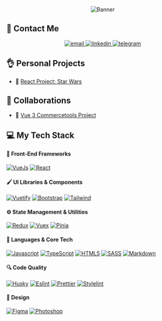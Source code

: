 <p align="center">
    <img src="https://git-profile-readme-banner.vercel.app/api/python?username=ReginaMos&txt=front-end%20developer&bg=Azure&fill=black" alt="Banner" />
</p>
  
<h2>📱 Contact Me</h2>

<p align="center">
    <a href="mailto:moiseevaryu@gmail.com">
      <img src="https://img.shields.io/badge/Email-blue?style=for-the-badge&logo=gmail&logoColor=white" alt="email" />
    </a>
    <a href="https://www.linkedin.com/in/regina-moiseeva-158821284/">
      <img src="https://img.shields.io/badge/-LinkedIn-blue?style=for-the-badge&logo=linkedin&logoColor=white" alt="linkedin" />
    <a href="https://t.me/regina_mos">
      <img src="https://img.shields.io/badge/-Telegram-2CA5E0?style=for-the-badge&logo=telegram&logoColor=white" alt="telegram" />
    </a>
</p>

<h2>👌 Personal Projects</h2>

- 🌟 [React Project: Star Wars](https://reginamos.github.io/react-project/rs-react-app/)

<h2>🤝 Collaborations</h2>

- 👗 [Vue 3 Commercetools Project](https://reginamos.github.io/e-commerce/release-sprint-4/#/)

<h2>💻 My Tech Stack </h2>

<h4>🚀 Front-End Frameworks</h4>

[![VueJs][VueJs]][VueJs-url]
[![React][React]][React-url]

<h4>🖌 UI Libraries & Components</h4>

[![Vuetify][Vuetify]][Vuetify-url]
[![Bootstrap][Bootstrap]][Bootstrap-url]
[![Tailwind][Tailwind]][Tailwind-url]

<h4>⚙️ State Management & Utilities</h4>

[![Redux][Redux]][Redux-url]
[![Vuex][Vuex]][Vuex-url]
[![Pinia][Pinia]][Pinia-url]

<h4>🧠 Languages & Core Tech</h4>

[![Javascript][Javascript]][Javascript-url]
[![TypeScript][TypeScript]][TypeScript-url]
[![HTML5][HTML5]][HTML5-url]
[![SASS][SASS]][SASS-url]
[![Markdown][Markdown]][Markdown-url]

<h4>🔍 Code Quality</h4>

[![Husky][Husky]][Husky-url]
[![Eslint][Eslint]][Eslint-url]
[![Prettier][Prettier]][Prettier-url]
[![Stylelint][Stylelint]][Stylelint-url]

<h4>🎨 Design</h4>

[![Figma][Figma]][Figma-url]
[![Photoshop][Photoshop]][Photoshop-url]

<!-- Links & images-->
[VueJs]: https://img.shields.io/badge/VueJs-4FC08D.svg?style=for-the-badge&logo=vuedotjs&logoColor=white
[VueJs-url]: https://vuejs.org/

[React]: https://img.shields.io/badge/react-61DAFB.svg?style=for-the-badge&logo=react&logoColor=white
[React-url]: https://react.dev/

[Vuetify]: https://cdn.jsdelivr.net/gh/devicons/devicon/icons/vuetify/vuetify-original.svg
[Vuetify-url]: https://vuetifyjs.com/

[Bootstrap]: https://cdn.jsdelivr.net/gh/devicons/devicon/icons/bootstrap/bootstrap-plain.svg
[Bootstrap-url]: https://getbootstrap.com/

[Tailwind]: https://img.shields.io/badge/TailwindCSS-38B2AC?style=for-the-badge&logo=tailwind-css&logoColor=white
[Tailwind-url]: https://tailwindcss.com/

[Redux]: https://img.shields.io/badge/redux-764ABC.svg?style=for-the-badge&logo=redux&logoColor=white
[Redux-url]: https://redux.js.org/

[Vuex]: https://cdn.jsdelivr.net/gh/devicons/devicon/icons/vuejs/vuejs-original.svg
[Vuex-url]: https://vuex.vuejs.org/

[Pinia]: https://pinia.vuejs.org/logo.svg
[Pinia-url]: https://pinia.vuejs.org/

[Javascript]: https://img.shields.io/badge/javascript-F7DF1E?style=for-the-badge&logo=javascript&logoColor=white
[Javascript-url]: https://developer.mozilla.org/en-US/docs/Web/JavaScript

[TypeScript]: https://img.shields.io/badge/TypeScript-3178C6.svg?style=for-the-badge&logo=typescript&logoColor=white
[TypeScript-url]: https://www.typescriptlang.org

[HTML5]: https://img.shields.io/badge/html5-E34F26.svg?style=for-the-badge&logo=html5&logoColor=white
[HTML5-url]: https://html.com/html5/

[SASS]: https://img.shields.io/badge/sass-CC6699?style=for-the-badge&logo=sass&logoColor=white
[SASS-url]: https://sass-lang.com/

[Markdown]: https://img.shields.io/badge/markdown-000000.svg?style=for-the-badge&logo=markdown&logoColor=white
[Markdown-url]: https://www.markdownguide.org/

[Husky]: https://img.shields.io/badge/Husky-F05032?style=for-the-badge&logo=furrynetwork&logoColor=white
[Husky-url]: https://typicode.github.io/husky/

[Eslint]: https://img.shields.io/badge/eslint-4B32C3?style=for-the-badge&logo=eslint&logoColor=white
[Eslint-url]: https://eslint.org/

[Prettier]: https://img.shields.io/badge/prettier-F7B93E?style=for-the-badge&logo=prettier&logoColor=263238
[Prettier-url]: https://prettier.io/

[Stylelint]: https://img.shields.io/badge/stylelint-263238?style=for-the-badge&logo=stylelint&logoColor=white
[Stylelint-url]: https://stylelint.io/

[Photoshop]: https://cdn.jsdelivr.net/gh/devicons/devicon/icons/photoshop/photoshop-plain.svg
[Photoshop-url]: https://www.adobe.com/products/photoshop.html

[Figma]: https://img.shields.io/badge/figma-F24E1E?style=for-the-badge&logo=figma&logoColor=white
[Figma-url]: https://www.figma.com/
